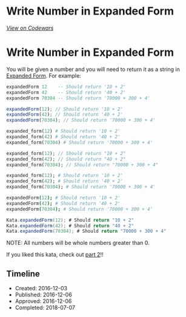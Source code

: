 # Write Number in Expanded Form
[*View on Codewars*](https://www.codewars.com/kata/write-number-in-expanded-form)

# Write Number in Expanded Form

You will be given a number and you will need to return it as a string in [Expanded Form](https://www.mathplacementreview.com/arithmetic/whole-numbers.php#expanded-form). For example:

```haskell
expandedForm 12    -- Should return '10 + 2'
expandedForm 42    -- Should return '40 + 2'
expandedForm 70304 -- Should return '70000 + 300 + 4'
```

```javascript
expandedForm(12); // Should return '10 + 2'
expandedForm(42); // Should return '40 + 2'
expandedForm(70304); // Should return '70000 + 300 + 4'
```
```python
expanded_form(12) # Should return '10 + 2'
expanded_form(42) # Should return '40 + 2'
expanded_form(70304) # Should return '70000 + 300 + 4'
```
```php
expanded_form(12); // Should return "10 + 2"
expanded_form(42); // Should return "40 + 2"
expanded_form(70304); // Should return "70000 + 300 + 4"
```
```ruby
expanded_form(12); # Should return '10 + 2'
expanded_form(42); # Should return '40 + 2'
expanded_form(70304); # Should return '70000 + 300 + 4'
```
```coffeescript
expandedForm(12); # Should return '10 + 2'
expandedForm(42); # Should return '40 + 2'
expandedForm(70304); # Should return '70000 + 300 + 4'
```
```java
Kata.expandedForm(12); # Should return "10 + 2"
Kata.expandedForm(42); # Should return "40 + 2"
Kata.expandedForm(70304); # Should return "70000 + 300 + 4"
```

NOTE: All numbers will be whole numbers greater than 0.

If you liked this kata, check out [part 2](https://www.codewars.com/kata/write-number-in-expanded-form-part-2)!!


## Timeline
- Created: 2016-12-03
- Published: 2016-12-06
- Approved: 2016-12-06
- Completed: 2018-07-07